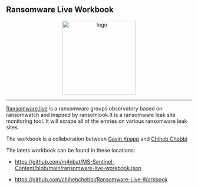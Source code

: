 ## Ransomware Live Workbook
<p align="center">
<img src="https://ransomware.live/ransomwarelive.png" alt="logo" style="width:200px"></a>
</p>

---

[Ransomware.live](https://ransomware.live/#/about) is a ransomware groups observatory based on ransomwatch and inspired by ransomlook.It is a ransomware leak site monitoring tool. It will scrape all of the entries on various ransomware leak sites. 

The workbook is a collaboration between [Gavin Knapp](https://github.com/m4nbat) and [Chiheb Chebbi](https://github.com/chihebchebbi)

The latets workbook can be found in these locations: 

- https://github.com/m4nbat/MS-Sentinel-Content/blob/main/ransomware-live-workbook.json

- https://github.com/chihebchebbi/Ransomware-Live-Workbook
